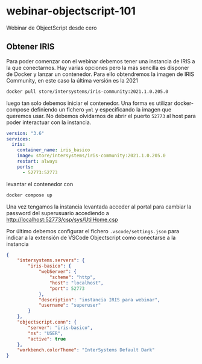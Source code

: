 # webinar-objectscript-101

Webinar de ObjectScript desde cero

## Obtener IRIS

Para poder comenzar con el webinar debemos tener una instancia de IRIS a la que conectarnos. Hay varias opciones pero la más sencilla es disponer de Docker y lanzar un contenedor. Para ello obtendremos la imagen de IRIS Community, en este caso la última versión es la 2021

```bash
docker pull store/intersystems/iris-community:2021.1.0.205.0
```

luego tan solo debemos iniciar el contenedor. Una forma es utilizar docker-compose definiendo un fichero `yml` y especificando la imagen que queremos usar. No debemos olvidarnos de abrir el puerto `52773` al host para poder interactuar con la instancia.

```yml
version: "3.6"
services:
  iris:
    container_name: iris_basico
    image: store/intersystems/iris-community:2021.1.0.205.0
    restart: always
    ports:
      - 52773:52773
```

levantar el contenedor con

```bash
docker compose up
```

Una vez tengamos la instancia levantada acceder al portal para cambiar la password del superusuario accediendo a
[http://localhost:52773/csp/sys/UtilHome.csp](http://localhost:52773/csp/sys/UtilHome.csp)

Por último debemos configurar el fichero `.vscode/settings.json` para indicar a la extensión de VSCode Objectscript como conectarse a la instancia

```json
{
    "intersystems.servers": {
        "iris-basico": {
            "webServer": {
                "scheme": "http",
                "host": "localhost",
                "port": 52773
            },
            "description": "instancia IRIS para webinar",
            "username": "superuser"
        }
    },
    "objectscript.conn": {
        "server": "iris-basico",
        "ns": "USER",
        "active": true
    },
    "workbench.colorTheme": "InterSystems Default Dark"
}
```
